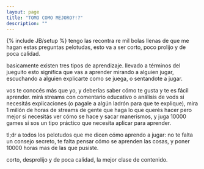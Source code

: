 ```yaml
---
layout: page
title: "TOMO COMO MEJORO?!?"
description: ""
---
```

{% include JB/setup %}
tengo las recontra re mil bolas llenas de que me hagan estas preguntas pelotudas, esto va a ser corto, poco prolijo y de poca calidad.  

basicamente existen tres tipos de aprendizaje. llevado a términos del jueguito esto significa que vas a aprender mirando a alguien jugar, escuchando a alguien explicarte como se juega, o sentandote a jugar.  

vos te conocés más que yo, y deberías saber cómo te gusta y te es fácil aprender. mirá streams con comentario educativo o análisis de vods si necesitás explicaciones (o pagale a algún ladrón para que te explique), mira 1 millón de horas de streams de gente que haga lo que querés hacer pero mejor si necesitás ver cómo se hace y sacar manerismos, y juga 10000 games si sos un tipo práctico que necesita aplicar para aprender.  

tl;dr a todos los pelotudos que me dicen cómo aprendo a jugar: no te falta un consejo secreto, te falta pensar cómo se aprenden las cosas, y poner 10000 horas mas de las que pusiste.  

corto, desprolijo y de poca calidad, la mejor clase de contenido.  